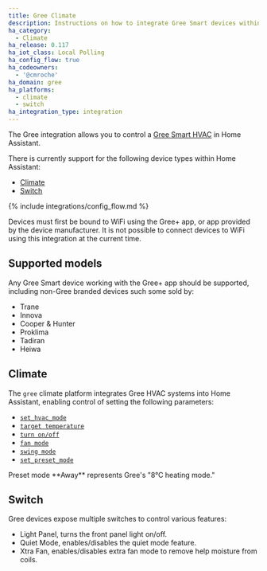 ```yaml
---
title: Gree Climate
description: Instructions on how to integrate Gree Smart devices within Home Assistant.
ha_category:
  - Climate
ha_release: 0.117
ha_iot_class: Local Polling
ha_config_flow: true
ha_codeowners:
  - '@cmroche'
ha_domain: gree
ha_platforms:
  - climate
  - switch
ha_integration_type: integration
---
```


The Gree integration allows you to control a [Gree Smart HVAC](https://global.gree.com/) in Home Assistant.

There is currently support for the following device types within Home Assistant:

- [Climate](#climate)
- [Switch](#switch)

{% include integrations/config_flow.md %}

<div class='note'>
Devices must first be bound to WiFi using the Gree+ app, or app provided by the device manufacturer. It is not possible to connect devices to WiFi using this integration at the current time.
</div>

## Supported models

Any Gree Smart device working with the Gree+ app should be supported, including non-Gree branded devices such some sold by:

- Trane
- Innova
- Cooper & Hunter
- Proklima
- Tadiran
- Heiwa

## Climate

The `gree` climate platform integrates Gree HVAC systems into Home Assistant, enabling control of setting the following parameters:

- [`set_hvac_mode`](/integrations/climate/#service-climateset_hvac_mode)
- [`target temperature`](/integrations/climate#service-climateset_temperature)
- [`turn on/off`](/integrations/climate#service-climateturn_on)
- [`fan mode`](/integrations/climate#service-climateset_fan_mode)
- [`swing mode`](/integrations/climate#service-climateset_swing_mode)
- [`set_preset_mode`](/integrations/climate#service-climateset_preset_mode)

<div class='note'>
Preset mode **Away** represents Gree's "8°C heating mode."
</div>

## Switch

Gree devices expose multiple switches to control various features:

- Light Panel, turns the front panel light on/off.
- Quiet Mode, enables/disables the quiet mode feature.
- Xtra Fan, enables/disables extra fan mode to remove help moisture from coils.
